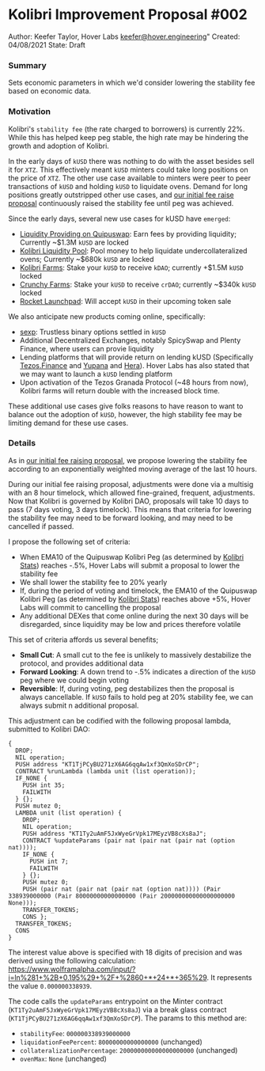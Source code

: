 # Kolibri Improvement Proposal #002
  

Author: Keefer Taylor, Hover Labs <keefer@hover.engineering>"
Created: 04/08/2021
State: Draft

### Summary

Sets economic parameters in which we'd consider lowering the stability fee based on economic data.

### Motivation

Kolibri's `stability fee` (the rate charged to borrowers) is currently 22%. While this has helped keep peg stable, the high rate may be hindering the growth and adoption of Kolibri. 

In the early days of `kUSD` there was nothing to do with the asset besides sell it for `XTZ`. This effectively meant `kUSD` minters could take long positions on the price of `XTZ`. The other use case available to minters were peer to peer transactions of `kUSD` and holding `kUSD` to liquidate ovens. Demand for long positions greatly outstripped other use cases, and [our initial fee raise proposal](https://forum.tezosagora.org/t/kolibri-governance-proposal-6-continuous-increase-of-the-stability-fee-to-reach-peg/2851) continuously raised the stability fee until peg was achieved. 

Since the early days, several new use cases for kUSD have `emerged`:
- [Liquidity Providing on Quipuswap](https://analytics.quipuswap.com/pairs/KT1K4EwTpbvYN9agJdjpyJm4ZZdhpUNKB3F6): Earn fees by providing liquidity; Currently ~$1.3M `kUSD` are locked
- [Kolibri Liquidity Pool](https://kolibri.finance/liquidity-pool): Pool money to help liquidate undercollateralized ovens; Currently ~$680k `kUSD` are locked
- [Kolibri Farms](https://kolibri.finance/farming): Stake your `kUSD` to receive `kDAO`; currently +$1.5M `kUSD` locked
- [Crunchy Farms](https://app.crunchy.network/#/farms): Stake your `kUSD` to receive `crDAO`; currently ~$340k `kUSD` locked
- [Rocket Launchpad](https://twitter.com/Rocketlaunchpd/status/1422394040839024641?s=20): Will accept `kUSD` in their upcoming token sale

We also anticipate new products coming online, specifically:
- [sexp](https://gitlab.com/smartcontractlabs/sexp-binary-options/-/blob/master/README.md): Trustless binary options settled in `kUSD`
- Additional Decentralized Exchanges, notably SpicySwap and Plenty Finance, where users can provie liquidity
- Lending platforms that will provide return on lending kUSD (Specifically [Tezos.Finance](https://tezos.finance/) and [Yupana](https://yupana.finance/) and [Hera](https://docs.heranetwork.co/#2-2-lending)). Hover Labs has also stated that we may want to launch a `kUSD` lending platform
- Upon activation of the Tezos Granada Protocol (~48 hours from now), Kolibri farms will return double with the increased block time. 

These additional use cases give folks reasons to have reason to want to balance out the adoption of `kUSD`, however, the high stability fee may be limiting demand for these use cases.

### Details

As in [our initial fee raising proposal](https://forum.tezosagora.org/t/kolibri-governance-proposal-6-continuous-increase-of-the-stability-fee-to-reach-peg/2851), we propose lowering the stability fee according to an exponentially weighted moving average of the last 10 hours. 

During our initial fee raising proposal, adjustments were done via a multisig with an 8 hour timelock, which allowed fine-grained, frequent, adjustments. Now that Kolibri is governed by Kolibri DAO, proposals will take 10 days to pass (7 days voting, 3 days timelock). This means that criteria for lowering the stability fee may need to be forward looking, and may need to be cancelled if passed. 

I propose the following set of criteria:
- When EMA10 of the Quipuswap Kolibri Peg (as determined by [Kolibri Stats](https://p.datadoghq.com/sb/e72980047-41e546b0c453a72015620c4d8002646b?theme=dark&tile_size=xl&tpl_var_network=mainnet&from_ts=1627510220124&to_ts=1628115020124&live=true)) reaches -.5%, Hover Labs will submit a proposal to lower the stability fee
- We shall lower the stability fee to 20% yearly
- If, during the period of voting and timelock, the EMA10 of the Quipuswap Kolibri Peg (as determined by [Kolibri Stats](https://p.datadoghq.com/sb/e72980047-41e546b0c453a72015620c4d8002646b?theme=dark&tile_size=xl&tpl_var_network=mainnet&from_ts=1627510220124&to_ts=1628115020124&live=true)) reaches above +5%, Hover Labs will commit to cancelling the proposal
- Any additional DEXes that come online during the next 30 days will be disregarded, since liquidity may be low and prices therefore volatile

This set of criteria affords us several benefits;
- **Small Cut**: A small cut to the fee is unlikely to massively destabilize the protocol, and provides additional data
- **Forward Looking**: A down trend to -.5% indicates a direction of the `kUSD` peg where we could begin voting
- **Reversible**: If, during voting, peg destabilizes then the proposal is always cancellable. If `kUSD` fails to hold peg at 20% stability fee, we can always submit n additional proposal. 

This adjustment can be codified with the following proposal lambda, submitted to Kolibri DAO:
```
{ 
  DROP; 
  NIL operation; 
  PUSH address "KT1TjPCyBU271zX6AG6qqAw1xf3QmXoSDrCP"; 
  CONTRACT %runLambda (lambda unit (list operation)); 
  IF_NONE { 
    PUSH int 35; 
    FAILWITH 
  } {}; 
  PUSH mutez 0; 
  LAMBDA unit (list operation) { 
    DROP; 
    NIL operation; 
    PUSH address "KT1Ty2uAmF5JxWyeGrVpk17MEyzVB8cXs8aJ"; 
    CONTRACT %updateParams (pair nat (pair nat (pair nat (option nat)))); 
    IF_NONE { 
      PUSH int 7; 
      FAILWITH 
    } {}; 
    PUSH mutez 0; 
    PUSH (pair nat (pair nat (pair nat (option nat)))) (Pair 338939000000 (Pair 80000000000000000 (Pair 200000000000000000000 None))); 
    TRANSFER_TOKENS; 
    CONS }; 
  TRANSFER_TOKENS; 
  CONS 
}
```

The interest value above is specified with 18 digits of precision and was derived using the following calculation: https://www.wolframalpha.com/input/?i=ln%281+%2B+0.195%29+%2F+%2860+*+24+*+365%29. It represents the value `0.000000338939`.

The code calls the `updateParams` entrypoint on the Minter contract (`KT1Ty2uAmF5JxWyeGrVpk17MEyzVB8cXs8aJ`) via a break glass contract (`KT1TjPCyBU271zX6AG6qqAw1xf3QmXoSDrCP`). The params to this method are:
- `stabilityFee`: `000000338939000000`
- `liquidationFeePercent`: `80000000000000000` (unchanged)
- `collateralizationPercentage`: `200000000000000000000` (unchanged)
-  `ovenMax`: `None` (unchanged)

